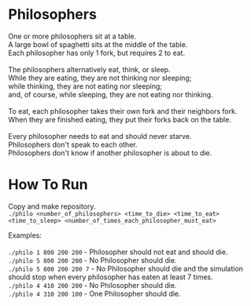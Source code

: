 # Philosophers
One or more philosophers sit at a table. <br>
A large bowl of spaghetti sits at the middle of the table. <br>
Each philosopher has only 1 fork, but requires 2 to eat. <br>
<br>
The philosophers alternatively eat, think, or sleep. <br>
While they are eating, they are not thinking nor sleeping; <br>
while thinking, they are not eating nor sleeping; <br>
and, of course, while sleeping, they are not eating nor thinking. <br>
<br>
To eat, each philosopher takes their own fork and their neighbors fork. <br>
When they are finished eating, they put their forks back on the table. <br>
<br>
Every philosopher needs to eat and should never starve. <br>
Philosophers don't speak to each other. <br>
Philosophers don't know if another philosopher is about to die. <br>

# How To Run
Copy and make repository. <br>
`./philo <number_of_philosophers> <time_to_die> <time_to_eat> <time_to_sleep> <number_of_times_each_philosopher_must_eat>` <br>

Examples: <br>
<br>
`./philo 1 800 200 200` - Philosopher should not eat and should die. <br>
`./philo 5 800 200 200` - No Philosopher should die. <br>
`./philo 5 800 200 200 7` - No Philosopher should die and the simulation should stop when every philosopher has eaten at least 7 times. <br>
`./philo 4 410 200 200` - No Philosopher should die. <br>
`./philo 4 310 200 100` - One Philosopher should die. 